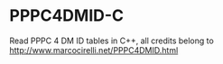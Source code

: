 # PPPC4DMID-C
Read PPPC 4 DM ID tables in C++, all credits belong to http://www.marcocirelli.net/PPPC4DMID.html
